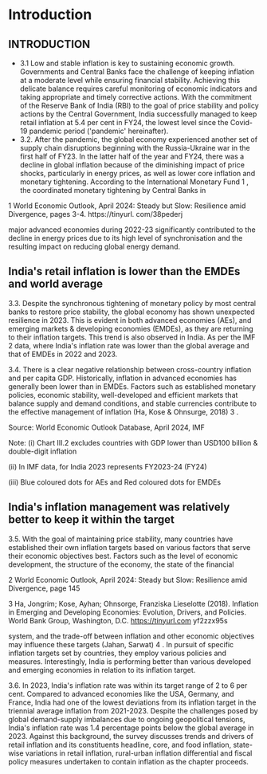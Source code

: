 # Introduction

## INTRODUCTION

- 3.1 Low and stable inflation is key to sustaining economic growth. Governments and Central Banks  face  the  challenge  of  keeping  inflation  at  a  moderate  level  while  ensuring  financial stability. Achieving this delicate balance requires careful monitoring of economic indicators and taking appropriate and timely corrective actions. With the commitment of the Reserve Bank of India (RBI) to the goal of price stability and policy actions by the Central Government, India successfully managed to keep retail inflation at 5.4 per cent in FY24, the lowest level since the Covid-19 pandemic period ('pandemic' hereinafter).
- 3.2. After the pandemic, the global economy experienced another set of supply chain disruptions beginning with the Russia-Ukraine war in the first half of FY23. In the latter half of the year and FY24, there was a decline in global inflation because of the diminishing impact of price shocks, particularly in energy prices, as well as lower core inflation and monetary tightening. According to the International Monetary Fund 1 , the coordinated monetary tightening by Central Banks in

1 World Economic Outlook, April 2024: Steady but Slow: Resilience amid Divergence, pages 3-4. https://tinyurl. com/38pederj

major advanced economies during 2022-23 significantly contributed to the decline in energy prices  due  to  its  high  level  of  synchronisation  and  the  resulting  impact  on  reducing  global energy demand.

## India's retail inflation is lower than the EMDEs and world average

3.3. Despite the synchronous tightening of monetary policy by most central banks to restore price stability, the global economy has shown unexpected resilience in 2023. This is evident in both advanced economies (AEs), and emerging markets &amp; developing economies (EMDEs), as they are returning to their inflation targets. This trend is also observed in India. As per the IMF 2 data, where India's inflation rate was lower than the global average and that of EMDEs in 2022 and 2023.

3.4. There is a clear negative relationship between cross-country inflation and per capita GDP. Historically, inflation in advanced economies has generally been lower than in EMDEs. Factors such as established monetary policies, economic stability, well-developed and efficient markets that balance supply and demand conditions, and stable currencies contribute to the effective management of inflation (Ha, Kose &amp; Ohnsurge, 2018) 3 .

<!-- image -->

Source: World Economic Outlook Database, April 2024, IMF

Note: (i) Chart III.2 excludes countries with GDP lower than USD100 billion &amp; double-digit inflation

(ii) In IMF data, for India 2023 represents FY2023-24 (FY24)

(iii) Blue coloured dots for AEs and Red coloured dots for EMDEs

## India's inflation management was relatively better to keep it within the target

3.5. With the goal of maintaining price stability, many countries have established their own inflation targets based on various factors that serve their economic objectives best. Factors such as the level of economic development, the structure of the economy, the state of the financial

2   World Economic Outlook, April 2024: Steady but Slow: Resilience amid Divergence, page 145

3     Ha,  Jongrim;  Kose,  Ayhan;  Ohnsorge,  Franziska  Lieselotte  (2018).  Inflation  in  Emerging  and  Developing Economies: Evolution, Drivers, and Policies. World Bank Group, Washington, D.C. https://tinyurl.com yf2zzx95s

system, and the trade-off between inflation and other economic objectives may influence these targets (Jahan, Sarwat) 4 . In pursuit of specific inflation targets set by countries, they employ various policies and measures. Interestingly, India is performing better than various developed and emerging economies in relation to its inflation target.

3.6. In 2023, India's inflation rate was within its target range of 2 to 6 per cent. Compared to  advanced  economies  like  the  USA,  Germany,  and  France,  India  had  one  of  the  lowest deviations from its inflation target in the triennial average inflation from 2021-2023. Despite the challenges posed by global demand-supply imbalances due to ongoing geopolitical tensions, India's inflation rate was 1.4 percentage points below the global average in 2023. Against this background, the survey discusses trends and drivers of retail inflation and its constituents headline, core, and food inflation, state-wise variations in retail inflation, rural-urban inflation differential and fiscal policy measures undertaken to contain inflation as the chapter proceeds.

<!-- image -->